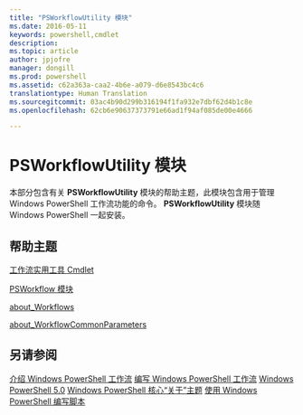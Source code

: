 ```yaml
---
title: "PSWorkflowUtility 模块"
ms.date: 2016-05-11
keywords: powershell,cmdlet
description: 
ms.topic: article
author: jpjofre
manager: dongill
ms.prod: powershell
ms.assetid: c62a363a-caa2-4b6e-a079-d6e8543bc4c6
translationtype: Human Translation
ms.sourcegitcommit: 03ac4b90d299b316194f1fa932e7dbf62d4b1c8e
ms.openlocfilehash: 62cb6e90637373791e66ad1f94af085de00e4666

---
```


# PSWorkflowUtility 模块
本部分包含有关 **PSWorkflowUtility** 模块的帮助主题，此模块包含用于管理 Windows PowerShell 工作流功能的命令。 **PSWorkflowUtility** 模块随 Windows PowerShell 一起安装。

## 帮助主题
[工作流实用工具 Cmdlet](http://go.microsoft.com/fwlink/?LinkId=254141)

[PSWorkflow 模块](PSWorkflow-Module.md)

[about_Workflows](https://technet.microsoft.com/en-us/library/f2897bdd-1b9d-4679-8b19-09840bd40a22)

[about_WorkflowCommonParameters](https://technet.microsoft.com/en-us/library/119f968e-618e-439c-b76c-cdd17e6df27c)

## 另请参阅
[介绍 Windows PowerShell 工作流](https://technet.microsoft.com/en-us/library/jj134242.aspx)
[编写 Windows PowerShell 工作流](https://technet.microsoft.com/en-us/library/jj574157.aspx)
[Windows PowerShell 5.0](../core-modules/Windows-PowerShell-5.0.md)
[Windows PowerShell 核心“关于”主题](../core-modules/Windows-PowerShell-Core-About-Topics.md)
[使用 Windows PowerShell 编写脚本](../../getting-started/fundamental/Scripting-with-Windows-PowerShell.md)




<!--HONumber=Aug16_HO3-->


